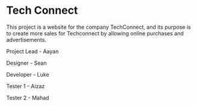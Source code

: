 # Tech Connect

This project is a website for the company TechConnect, and its purpose is to create more sales for Techconnect by allowing online purchases and advertisements.

Project Lead - Aayan

Designer - Sean

Developer - Luke

Tester 1 - Aizaz

Tester 2 - Mahad
